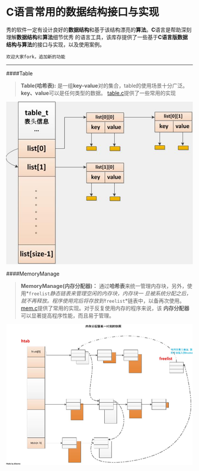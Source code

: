 C语言常用的数据结构接口与实现
===================

秀的软件一定有设计良好的**数据结构**和基于该结构漂亮的**算法**。**C**语言是帮助深刻理解**数据结构**和**算法**细节优秀
的语言工具，该库存提供了一些基于**C语言版数据结构与算法**的接口与实现，以及使用案例。
   
`欢迎大家fork，追加新的功能`    
______________________

####Table
>**Table(哈希表):**  是一组**key-value**对的集合，table的使用场景十分广泛。**key、value**可以是任何类型的数据。
[table.c](/C-Interface/table/table.c "table 文件夹")提供了一些常用的实现

![table](https://github.com/Alberne/tinyprograme/blob/master/C-Interface/table/img/table_2.jpg "table 结构")


####MemoryManage
>**MemoryManage(内存分配器)：** 通过**哈希表**来统一管理内存块，另外，使用*`freelist`*静态链表来管理空闲的内存块，内存块一
旦被系统分配之后，就不再释放。程序使用完后将存放到*`freelist`*链表中，以备再次使用。[mem.c](/C-Interface/MemoryManage/mem.c "")提供了常用的实现。对于反复使用内存的程序来说，该 **内存分配器**可以显著提高程序性能，而且易于管理。

![memorymanage](/C-Interface/MemoryManage/memorycalloter.jpg "快照")
